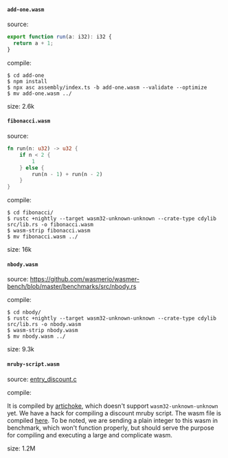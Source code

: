 #### `add-one.wasm`

source:

```js
export function run(a: i32): i32 {
  return a + 1;
}
```

compile:

```
$ cd add-one
$ npm install
$ npx asc assembly/index.ts -b add-one.wasm --validate --optimize
$ mv add-one.wasm ../
```

size: 2.6k


#### `fibonacci.wasm`

source:

```rust
fn run(n: u32) -> u32 {
    if n < 2 {
        1
    } else {
        run(n - 1) + run(n - 2)
    }
}
```

compile:

```
$ cd fibonacci/
$ rustc +nightly --target wasm32-unknown-unknown --crate-type cdylib src/lib.rs -o fibonacci.wasm
$ wasm-strip fibonacci.wasm
$ mv fibonacci.wasm ../
```

size: 16k

#### `nbody.wasm`

source: https://github.com/wasmerio/wasmer-bench/blob/master/benchmarks/src/nbody.rs

compile:

```
$ cd nbody/
$ rustc +nightly --target wasm32-unknown-unknown --crate-type cdylib src/lib.rs -o nbody.wasm
$ wasm-strip nbody.wasm
$ mv nbody.wasm ../
```

size: 9.3k

#### `mruby-script.wasm`

source:
[entry_discount.c](https://github.com/ifyouseewendy/artichoke/blob/master/mruby-sys/vendor/mruby-bc7c5d3/entry_discount.c)

compile:

It is compiled by
[artichoke](https://github.com/artichoke/artichoke), which doesn't support
`wasm32-unknown-unknown` yet. We have a hack for compiling a discount mruby
script. The wasm file is compiled
[here](https://github.com/ifyouseewendy/artichoke/tree/master/mruby-sys/vendor/mruby-bc7c5d3).
To be noted, we are sending a plain integer to this wasm in benchmark,
which won't function properly, but should serve the purpose for compiling and
executing a large and complicate wasm.

size: 1.2M

